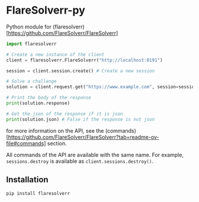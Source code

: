 # FlareSolverr-py
Python module for (flaresolverr)[https://github.com/FlareSolverr/FlareSolverr]

```python
import flaresolverr

# Create a new instance of the client
client = flaresolverr.FlareSolverr("http://localhost:8191")

session = client.session.create() # Create a new session

# Solve a challenge
solution = client.request.get("https://www.example.com", session=session)

# Print the body of the response
print(solution.response)

# Get the json of the response if it is json
print(solution.json) # False if the response is not json
```

for more information on the API, see the (commands)[https://github.com/FlareSolverr/FlareSolverr?tab=readme-ov-file#commands] section.

All commands of the API are available with the same name. For example, `sessions.destroy` is available as `client.sessions.destroy()`.

## Installation
```bash
pip install flaresolverr
```